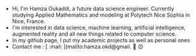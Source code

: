 - Hi, I'm Hamza Oukaddi, a future data science engineer. 
Currently studying Applied Mathematics and modeling at Polytech Nice Sophia in Nice, France.
- I'm interested in data science, machine learning, artificial intelligence, augmented reality and all new things related to computer science.
- In my github page, I put my academic projects as well as personal ones
- Contact me : [ :mail: ](mailto:hamza.okd@gmail. :email:
:blush:
<!---
hamzaokd/hamzaokd is a ✨ special ✨ repository because its `README.md` (this file) appears on your GitHub profile.
You can click the Preview link to take a look at your changes.
--->
